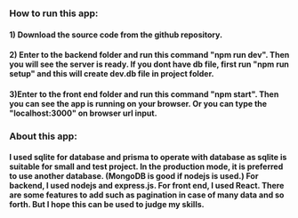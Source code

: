 ### How to run this app:

#### 1) Download the source code from the github repository.

#### 2) Enter to the backend folder and run this command "npm run dev". Then you will see the server is ready. If you dont have db file, first run "npm run setup" and this will create dev.db file in project folder.

#### 3)Enter to the front end folder and run this command "npm start". Then you can see the app is running on your browser. Or you can type the "localhost:3000" on browser url input.

### About this app:

#### I used sqlite for database and prisma to operate with database as sqlite is suitable for small and test project. In the production mode, it is preferred to use another database. (MongoDB is good if nodejs is used.) For backend, I used nodejs and express.js. For front end, I used React. There are some features to add such as pagination in case of many data and so forth. But I hope this can be used to judge my skills.
